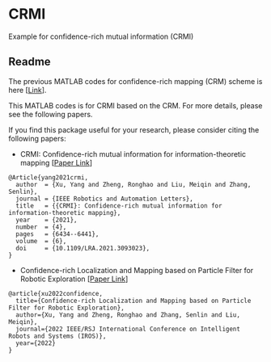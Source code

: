 # CRMI
Example for confidence-rich mutual information (CRMI)

## Readme
The previous MATLAB codes for confidence-rich mapping (CRM) scheme is here [[Link](https://github.com/Shepherd-Gregory/confidence_rich_mapping)].

This MATLAB codes is for CRMI based on the CRM. For more details, please see the following papers.

If you find this package useful for your research, please consider citing the following papers:


- CRMI: Confidence-rich mutual information for information-theoretic mapping [[Paper Link](https://ieeexplore.ieee.org/document/9466474)]

```
@Article{yang2021crmi,
  author  = {Xu, Yang and Zheng, Ronghao and Liu, Meiqin and Zhang, Senlin},
  journal = {IEEE Robotics and Automation Letters},
  title   = {{CRMI}: Confidence-rich mutual information for information-theoretic mapping},
  year    = {2021},
  number  = {4},
  pages   = {6434--6441},
  volume  = {6},
  doi     = {10.1109/LRA.2021.3093023},
}
```
- Confidence-rich Localization and Mapping based on Particle Filter for Robotic Exploration [[Paper Link](https://arxiv.org/abs/2202.09631)]

```
@article{xu2022confidence,
  title={Confidence-rich Localization and Mapping based on Particle Filter for Robotic Exploration},
  author={Xu, Yang and Zheng, Ronghao and Zhang, Senlin and Liu, Meiqin},
  journal={2022 IEEE/RSJ International Conference on Intelligent Robots and Systems (IROS)},
  year={2022}
}
```
